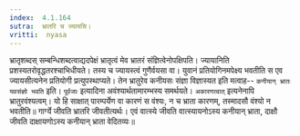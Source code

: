 ```yaml
---
index:  4.1.164
sutra:  भ्रातरि च ज्यायसि।
vritti:  nyasa
---
```


भ्रातृशब्दस् सम्बन्धिशब्दत्वाद्यदपेक्षं भ्रातृत्वं मेव भ्रातरं संज्ञित्वेनोपक्षिपति। ज्यायानिति प्रशस्यतरोवृद्धतरश्चाभिधीयते। तस्य च ज्यायस्त्वं गुणैर्वयसा वा। युवानं प्रतियोगिनमपेक्ष्य भवतीति स एव ज्यायसीत्यनेन प्रतियोगी प्रत्युपस्थाप्यते। तेन भ्रातुरेव कनीयसः संज्ञा विज्ञास्यत इति मत्वाह-- `कनीयान् भ्रातः यवसंज्ञो भवति` इति। `पूर्वजाः` इत्यादिना अवंश्यार्थतामारम्भस्य समर्थयते। `अकारणत्वात्` इत्यनेनापि भ्रातुरवंश्यत्वम्। यो हि साक्षात् पारम्पर्येण वा कारणं स वंश्यः, न च भ्राता कारणम्, तस्मादसौ वंश्यो न भवतीति॥ गार्ग्ये जीवति भ्रातरि जीवतीत्यर्थः। एवं वात्स्ये जीवति वात्स्यायनोऽस्य कनीयान् भ्राता, दाक्षौ जीवति दाक्षायणोऽस्य कनीयान् भ्राता वेदितव्यः॥
